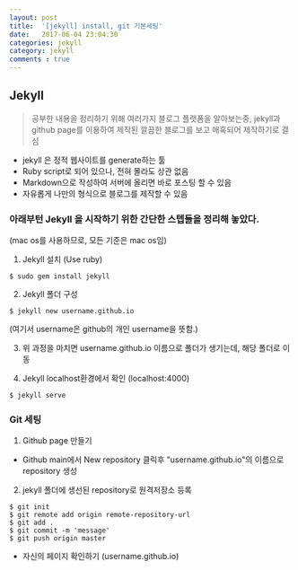 ```yaml
---
layout: post
title:  '[jekyll] install, git 기본세팅'
date:   2017-06-04 23:04:30
categories: jekyll
category: jekyll
comments : true
---
```

Jekyll
---------
>공부한 내용을 정리하기 위해 여러가지 블로그 플랫폼을 알아보는중, jekyll과 github page를 이용하여 제작된 깔끔한 블로그를 보고 매혹되어 제작하기로 결심

* jekyll 은 정적 웹사이트를 generate하는 툴
* Ruby script로 되어 있으나, 전혀 몰라도 상관 없음
* Markdown으로 작성하여 서버에 올리면 바로 포스팅 할 수 있음
* 자유롭게 나만의 형식으로 블로그를 제작할 수 있음


### 아래부턴 Jekyll 을 시작하기 위한 간단한 스텝들을 정리해 놓았다.
(mac os를 사용하므로, 모든 기준은 mac os임)

1. Jekyll 설치 (Use ruby)
~~~~
$ sudo gem install jekyll
~~~~

2. Jekyll 폴더 구성
~~~~
$ jekyll new username.github.io
~~~~
(여기서 username은 github의 개인 username을 뜻함.)

3. 위 과정을 마치면 username.github.io 이름으로 폴더가 생기는데, 해당 폴더로 이동

4. Jekyll localhost환경에서 확인 (localhost:4000)
~~~~
$ jekyll serve
~~~~

### Git 세팅
 1. Github page 만들기
  * Github main에서 New repository 클릭후 "username.github.io"의 이름으로 repository 생성

 2. jekyll 폴더에 생선된 repository로 원격저장소 등록
~~~~
$ git init
$ git remote add origin remote-repository-url
$ git add .
$ git commit -m 'message'
$ git push origin master
~~~~


* 자신의 페이지 확인하기 (username.github.io)
